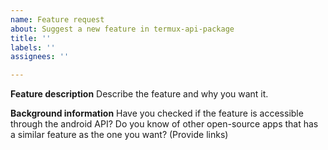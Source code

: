 ```yaml
---
name: Feature request
about: Suggest a new feature in termux-api-package
title: ''
labels: ''
assignees: ''

---
```


**Feature description**
Describe the feature and why you want it.

**Background information**
Have you checked if the feature is accessible through the android API?
Do you know of other open-source apps that has a similar feature as the one you want? (Provide links)
